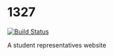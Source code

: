 1327
====

[![Build Status](https://travis-ci.org/fsr-itse/1327.svg?branch=master)](https://travis-ci.org/fsr-itse/1327)

A student representatives website

